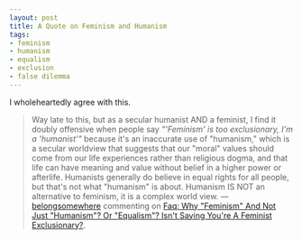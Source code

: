 ```yaml
---
layout: post
title: A Quote on Feminism and Humanism
tags:
- feminism
- humanism
- equalism
- exclusion
- false dilemma
---
```

<p>I wholeheartedly agree with this.</p>
<blockquote>
Way late to this, but as a secular humanist AND a feminist, I find it doubly offensive when people say <i>"'Feminism' is too exclusionary, I'm a 'humanist'"</i> because it's an inaccurate use of "humanism," which is a secular worldview that suggests that our "moral" values should come from our life experiences rather than religious dogma, and that life can have meaning and value without belief in a higher power or afterlife. Humanists generally do believe in equal rights for all people, but that's not what "humanism" is about. Humanism IS NOT an alternative to feminism, it is a complex world view. &mdash; <a href="http://finallyfeminism101.wordpress.com/2007/04/12/faq-why-feminism-and-not-just-humanism-or-equalism-isnt-saying-youre-a-feminist-exclusionary/comment-page-1/#comment-67665">belongsomewhere</a> commenting on <a href="http://finallyfeminism101.wordpress.com/2007/04/12/faq-why-feminism-and-not-just-humanism-or-equalism-isnt-saying-youre-a-feminist-exclusionary/">Faq: Why "Feminism" And Not Just "Humanism"? Or "Equalism"? Isn't Saying You're A Feminist Exclusionary?</a>.
</blockquote>
